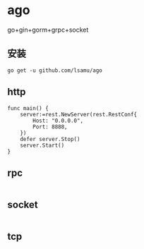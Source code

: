 # ago
go+gin+gorm+grpc+socket

## 安装
```
go get -u github.com/lsamu/ago
```

## http
```
func main() {
    server:=rest.NewServer(rest.RestConf{
        Host: "0.0.0.0",
        Port: 8888,
    })
    defer server.Stop()
    server.Start()
}

```

## rpc
```

```

## socket
```

```

## tcp
```

```